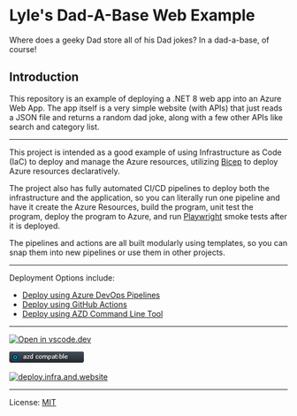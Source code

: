 # Lyle's Dad-A-Base Web Example

Where does a geeky Dad store all of his Dad jokes? In a dad-a-base, of course!

## Introduction

This repository is an example of deploying a .NET 8 web app into an Azure Web App. The app itself is a very simple website (with APIs) that just reads a JSON file and returns a random dad joke, along with a few other APIs like search and category list.

---

This project is intended as a good example of using Infrastructure as Code (IaC) to deploy and manage the Azure resources, utilizing [Bicep](https://learn.microsoft.com/en-us/azure/azure-resource-manager/bicep/overview) to deploy Azure resources declaratively.

The project also has fully automated CI/CD pipelines to deploy both the infrastructure and the application, so you can literally run one pipeline and have it create the Azure Resources, build the program, unit test the program, deploy the program to Azure, and run [Playwright](https://playwright.dev/dotnet/) smoke tests after it is deployed.

The pipelines and actions are all built modularly using templates, so you can snap them into new pipelines or use them in other projects.

---

Deployment Options include:

* [Deploy using Azure DevOps Pipelines](./.azdo/pipelines/readme.md)
* [Deploy using GitHub Actions](./.github/workflows-readme.md)
* [Deploy using AZD Command Line Tool](./.azure/readme.md)

---

[![Open in vscode.dev](https://img.shields.io/badge/Open%20in-vscode.dev-blue)][1]

[1]: https://vscode.dev/github/lluppesms/dadabase.net8.web/

[![azd Compatible](/Docs/images/AZD_Compatible.png)](/.azure/readme.md)

[![deploy.infra.and.website](https://github.com/lluppesms/dadabase.blazor.demo/actions/workflows/deploy-infra-website.yml/badge.svg)](https://github.com/lluppesms/dadabase.blazor.demo/actions/workflows/deploy-infra-website.yml)

---

License: [MIT](./LICENSE)

<!-- [A good example of a DadJoke API](https://icanhazdadjoke.com/api) -->
